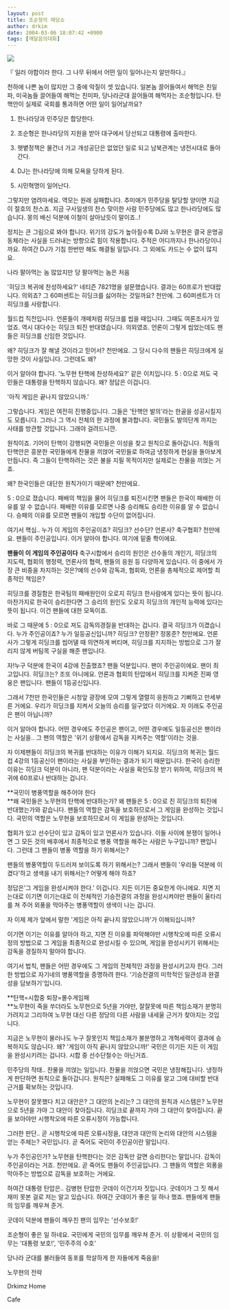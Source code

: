 ```yaml
---
layout: post
title: 조순형의 매당쇼
author: drkim
date: 2004-03-06 18:07:42 +0900
tags: [깨달음의대화]
---
```


  ![](http://drkimz.com/technote/board/private/upimg/1078562778.jpg)


  『 일러 야합이라 한다. 그 나무 뒤에서 어떤 일이 일어나는지 알만하다.』


천하에 나쁜 놈이 많지만 그 중에 악질이 셋 있습니다. 일본놈 끌어들여서 해먹은 친일파, 미국놈들 끌어들여 해먹는 친미파, 당나라군대 끌어들여 해먹자는 조순헝입니다. 탄핵안이 실제로 국회를 통과하면 어떤 일이 일어날까요?

1) 한나라당과 민주당은 합당한다.  
  
2) 조순형은 한나라당의 지원을 받아 대구에서 당선되고 대통령에 출마한다.  
  
3) 햇볕정책은 물건너 가고 개성공단은 없었던 일로 되고 남북관계는 냉전시대로 돌아간다.   
  
4) DJ는 한나라당에 의해 모욕을 당하게 된다.  
  
5) 시민혁명이 일어난다.

그렇지만 염려마세요. 역모는 원래 실패합니다. 추미애가 민주당을 탈당할 양이면 지금이 절호의 찬스죠. 지금 구사일생의 찬스 맞이한 사람 민주당에도 많고 한나라당에도 많습니다. 몽의 배신 덕분에 이철이 살아났듯이 말이죠..!

정치는 큰 그림으로 봐야 합니다. 위기의 강도가 높아질수록 DJ와 노무현은 결국 운명공동체라는 사실을 드러내는 방향으로 힘이 작용합니다. 주적은 어디까지나 한나라당이니까요. 하여간 DJ가 기침 한번만 해도 해결될 일입니다. 그 외에도 카드는 수 없이 많지요. 


  나라 팔아먹는 놈 많았지만 당 팔아먹는 놈은 처음


'히딩크 복귀에 찬성하세요?' 네티즌 7821명을 설문했습니다. 결과는 60프로가 반대랍니다. 의외죠? 그 60퍼센트는 히딩크를 싫어하는 것일까요? 천만에. 그 60퍼센트가 더 히딩크를 사랑합니다. 

월드컵 직전입니다. 언론들이 개떼처럼 히딩크를 씹을 때입니다. 그때도 여론조사가 있었죠. 역시 대다수는 히딩크 퇴진 반대였습니다. 의외였죠. 언론이 그렇게 씹었는데도 팬들은 히딩크를 신임한 것입니다. 

왜? 히딩크가 잘 해낼 것이라고 믿어서? 천만에요. 그 당시 다수의 팬들은 히딩크에게 실망한 것이 사실입니다. 그런데도 왜? 

이거 알아야 합니다. '노무현 탄핵에 찬성하세요?' 같은 이치입니다. 5 : 0으로 져도 국민들은 대통령을 탄핵하지 않습니다. 왜? 정답은 이겁니다. 

'아직 게임은 끝나지 않았으니까.' 

그렇습니다. 게임은 여전히 진행중입니다. 그들은 '탄핵안 발의'라는 한골을 성공시킬지도 모릅니다. 그러나 그 역시 전체의 한 과정에 불과합니다. 국민들도 발의단계 까지는 사태를 방관할 것입니다. 그래야 걸려드니깐.

원칙이죠. 기어이 탄핵이 강행되면 국민들은 이성을 찾고 원칙으로 돌아갑니다. 적들의 탄핵안은 흥분한 국민들에게 찬물을 끼얹어 국민들로 하여금 냉정하게 현실을 돌아보게 만듭니다. 즉 그들이 탄핵하려는 것은 불을 지필 목적이지만 실제로는 찬물을 끼얹는 거죠. 

왜? 한국인들은 대단한 원칙가이기 때문에? 천만에요. 

5 : 0으로 졌습니다. 패배의 책임을 물어 히딩크를 퇴진시킨면 팬들은 한국이 패배한 이유를 알 수 없습니다. 패배한 이유를 모르면 나중 승리해도 승리한 이유를 알 수 없습니다. 승패의 이유를 모르면 팬들이 개입할 수단이 없어집니다.

여기서 핵심.. 누가 이 게임의 주인공이죠? 히딩크? 선수단? 언론사? 축구협회? 천만에요. 팬들이 주인공입니다. 이거 알아야 합니다. 여기에 밑줄 쫙이에요. 

**팬들이 이 게임의 주인공이다** 
축구시합에서 승리의 원인은 선수들의 개인기, 히딩크의 지도력, 협회의 행정력, 언론사의 협력, 팬들의 응원 등 다양하게 있습니다. 이 중에서 가장 큰 비중을 차지하는 것은?예의 선수와 감독과, 협회와, 언론을 총체적으로 제어할 최종적인 책임은?

히딩크를 경질함은 한국팀의 패배원인이 오로지 히딩크 한사람에게 있다는 뜻이 됩니다. 마찬가지로 한국이 승리한다면 그 승리의 원인도 오로지 히딩크의 개인적 능력에 있다는 뜻이 됩니다. 이건 팬들에 대한 모독이죠. 

바로 그 때문에 5 : 0으로 져도 감독의경질을 반대하는 겁니다. 결국 히딩크가 이겼습니다. 누가 주인공이죠? 누가 일등공신입니까? 히딩크? 안정환? 정몽준? 천만에요. 언론사가 그렇게 히딩크를 씹어댈 때 의연하게 버티며, 히딩크를 지지하는 방법으로 그가 잘리지 않게 버팀목 구실을 해준 팬입니다. 

자!누구 덕분에 한국이 4강에 진출했죠? 팬들 덕분입니다. 팬이 주인공이에요. 팬이 최고입니다. 히딩크는? 조또 아니에요. 언론과 협회의 탄압에서 히딩크를 지켜준 진짜 영웅은 팬입니다. 팬들이 1등공신입니다. 

그래서 7천만 한국인들은 시청앞 광장에 모여 그렇게 열렬히 응원하고 기뻐하고 만세부른 거에요. 우리가 히딩크를 지켜서 오늘의 승리를 일구었다 이거에요. 자 이래도 주인공은 팬이 아닙니까? 

이거 알아야 합니다. 어떤 경우에도 주인공은 팬이고, 어떤 경우에도 일등공신은 팬이라는 사실을.. 그 팬의 역할은 '위기 상황에서 감독을 지켜주는 역할'이라는 것을. 

자 이제팬들이 히딩크의 복귀를 반대하는 이유가 이해가 되지요. 히딩크의 복귀는 월드컵 4강의 1등공신이 팬이라는 사실을 부인하는 결과가 되기 때문입니다. 한국이 승리한 이유는 히딩크 덕분이 아니라, 팬 덕분이라는 사실을 확인도장 받기 위하여, 히딩크의 복귀에 60프로나 반대하는 겁니다. 

**국민이 병풍역할을 해주어야 한다  
**왜 국민들은 노무현의 탄핵에 반대하는가? 왜 팬들은 5 : 0으로 진 히딩크의 퇴진에 반대했는가와 같습니다. 팬들의 역할은 감독을 보호하므로서 그 게임을 완성하는 것입니다. 국민의 역할은 노무현을 보호하므로서 이 게임을 완성하는 것입니다. 

협회가 있고 선수단이 있고 감독이 있고 언론사가 있습니다. 이들 사이에 분쟁이 일어나면 그 모든 것의 배후에서 최종적으로 병풍 역할을 해주는 사람은 누구입니까? 팬입니다. 그런데 그 팬들이 병풍 역할을 하기 위해서는?

팬들의 병풍역할이 두드러져 보이도록 하기 위해서는? 그래서 팬들이 '우리들 덕분에 이겼다'하고 생색을 내기 위해서는? 어떻게 해야 하죠? 

정답은'그 게임을 완성시켜야 한다.' 이겁니다. 지든 이기든 중요한게 아니에요. 지면 지는대로 이기면 이기는대로 이 전체적인 기승전결의 과정을 완성시켜야만 팬들이 울타리를 쳐 주어 외풍을 막아주는 병풍역할이 생색이 나는 겁니다.

자 이제 제가 앞에서 말한 '게임은 아직 끝나지 않았으니까'가 이해되십니까? 

이기면 이기는 이유를 알아야 하고, 지면 진 이유를 파악해야만 시행착오에 따른 오류시정의 방법으로 그 게임을 최종적으로 완성시킬 수 있으며, 게임을 완성시키기 위해서는 감독을 경질하지 말아야 합니다. 

여기서 법칙, 팬들은 어떤 경우에도 그 게임의 전체적인 과정을 완성시키고자 한다. 그러한 방법으로 자기네의 병풍역할을 증명하려 한다. '기승전결의 미학적인 일관성과 완결성을 담보하기'입니다. 

**탄핵=시합중 퇴장=몰수게임패  
**노무현이 죽을 쑤더라도 노무현으로 5년을 가야만, 잘잘못에 따른 책임소재가 분명히 가려지고 그리하여 노무현 대신 다른 정당의 다른 사람을 내세울 근거가 찾아지는 것입니다. 

지금은 노무현이 물러나도 누구 잘못인지 책임소재가 불분명하고 개혁세력이 결과에 승복하지도 않습니다. 왜? '게임이 아직 끝나지 않았으니까!' 국민은 이기든 지든 이 게임을 완성시키려는 겁니다. 시합 중 선수단철수는 아닌거죠.

민주당의 작태.. 찬물을 끼얹는 일입니다. 찬물을 끼얹으면 국민은 냉정해집니다. 냉정하게 판단하면 원칙으로 돌아갑니다. 원칙은? 실패해도 그 이유를 알고 그에 대비할 반대근거를 확보하는 것입니다. 

노무현이 잘못했다 치고 대안은? 그 대안의 논리는? 그 대안의 원칙과 시스템은? 노무현으로 5년을 가야 그 대안이 찾아집니다. 히딩크로 끝까지 가야 그 대안이 찾아집니다. 끝을 보아야만 시행착오에 따른 오류시정이 가능합니다. 

그러한 판단.. 곧 시행착오에 따른 오류시정을, 대안과 대안의 논리와 대안의 시스템을 얻는 주체는? 국민입니다. 곧 죽어도 국민이 주인공이란 말입니다. 

누가 주인공인가? 노무현을 탄핵한다는 것은 감독만 갈면 승리한다는 말입니다. 감독이 주인공이라는 거죠. 천만에요. 곧 죽어도 팬들이 주인공입니다. 그 팬들의 역할은 외풍을 막아주는 방법으로 감독을 보호하는 거에요. 

하여간 대통령 탄압은.. 김병현 탄압한 굿데이 이건기자 짓입니다. 굿데이가 그 짓 해서 재미 못본 걸로 저는 알고 있습니다. 하여간 굿데이가 좋은 일 하나 했죠. 팬들에게 팬들의 임무를 깨우쳐 준거. 

굿데이 덕분에 팬들이 깨우친 팬의 임무는 '선수보호!' 

조순형이 좋은 일 하네요. 국민에게 국민의 임무를 깨우쳐 준거. 이 상황에서 국민의 임무는 '대통령 보호!', '민주주의 수호'

당나라 군대를 불러들여 동포를 학살하게 한 자들에게 죽음을!


  노무현의 전략



  Drkimz Home



  Cafe
